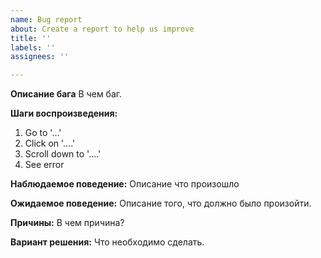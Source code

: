 ```yaml
---
name: Bug report
about: Create a report to help us improve
title: ''
labels: ''
assignees: ''

---
```


**Описание бага**
В чем баг.

**Шаги воспроизведения:**
1. Go to '...'
2. Click on '....'
3. Scroll down to '....'
4. See error

**Наблюдаемое поведение:**
Описание что произошло

**Ожидаемое поведение:**
Описание того, что должно было произойти.

**Причины:**
В чем причина?

**Вариант решения:**
Что необходимо сделать.
